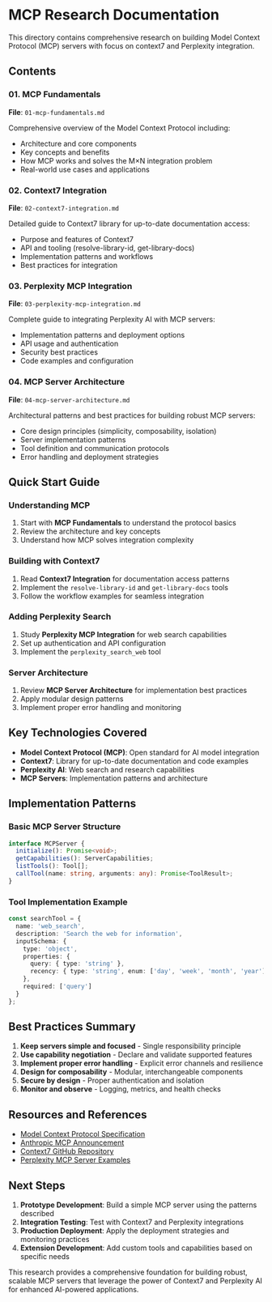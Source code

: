 # MCP Research Documentation

This directory contains comprehensive research on building Model Context Protocol (MCP) servers with focus on context7 and Perplexity integration.

## Contents

### 01. MCP Fundamentals
**File**: `01-mcp-fundamentals.md`

Comprehensive overview of the Model Context Protocol including:
- Architecture and core components
- Key concepts and benefits
- How MCP works and solves the M×N integration problem
- Real-world use cases and applications

### 02. Context7 Integration
**File**: `02-context7-integration.md`

Detailed guide to Context7 library for up-to-date documentation access:
- Purpose and features of Context7
- API and tooling (resolve-library-id, get-library-docs)
- Implementation patterns and workflows
- Best practices for integration

### 03. Perplexity MCP Integration
**File**: `03-perplexity-mcp-integration.md`

Complete guide to integrating Perplexity AI with MCP servers:
- Implementation patterns and deployment options
- API usage and authentication
- Security best practices
- Code examples and configuration

### 04. MCP Server Architecture
**File**: `04-mcp-server-architecture.md`

Architectural patterns and best practices for building robust MCP servers:
- Core design principles (simplicity, composability, isolation)
- Server implementation patterns
- Tool definition and communication protocols
- Error handling and deployment strategies

## Quick Start Guide

### Understanding MCP
1. Start with **MCP Fundamentals** to understand the protocol basics
2. Review the architecture and key concepts
3. Understand how MCP solves integration complexity

### Building with Context7
1. Read **Context7 Integration** for documentation access patterns
2. Implement the `resolve-library-id` and `get-library-docs` tools
3. Follow the workflow examples for seamless integration

### Adding Perplexity Search
1. Study **Perplexity MCP Integration** for web search capabilities
2. Set up authentication and API configuration
3. Implement the `perplexity_search_web` tool

### Server Architecture
1. Review **MCP Server Architecture** for implementation best practices
2. Apply modular design patterns
3. Implement proper error handling and monitoring

## Key Technologies Covered

- **Model Context Protocol (MCP)**: Open standard for AI model integration
- **Context7**: Library for up-to-date documentation and code examples
- **Perplexity AI**: Web search and research capabilities
- **MCP Servers**: Implementation patterns and architecture

## Implementation Patterns

### Basic MCP Server Structure
```typescript
interface MCPServer {
  initialize(): Promise<void>;
  getCapabilities(): ServerCapabilities;
  listTools(): Tool[];
  callTool(name: string, arguments: any): Promise<ToolResult>;
}
```

### Tool Implementation Example
```typescript
const searchTool = {
  name: 'web_search',
  description: 'Search the web for information',
  inputSchema: {
    type: 'object',
    properties: {
      query: { type: 'string' },
      recency: { type: 'string', enum: ['day', 'week', 'month', 'year'] }
    },
    required: ['query']
  }
};
```

## Best Practices Summary

1. **Keep servers simple and focused** - Single responsibility principle
2. **Use capability negotiation** - Declare and validate supported features
3. **Implement proper error handling** - Explicit error channels and resilience
4. **Design for composability** - Modular, interchangeable components
5. **Secure by design** - Proper authentication and isolation
6. **Monitor and observe** - Logging, metrics, and health checks

## Resources and References

- [Model Context Protocol Specification](https://modelcontextprotocol.io/)
- [Anthropic MCP Announcement](https://www.anthropic.com/news/model-context-protocol)
- [Context7 GitHub Repository](https://github.com/upstash/context7)
- [Perplexity MCP Server Examples](https://github.com/ppl-ai/modelcontextprotocol)

## Next Steps

1. **Prototype Development**: Build a simple MCP server using the patterns described
2. **Integration Testing**: Test with Context7 and Perplexity integrations
3. **Production Deployment**: Apply the deployment strategies and monitoring practices
4. **Extension Development**: Add custom tools and capabilities based on specific needs

This research provides a comprehensive foundation for building robust, scalable MCP servers that leverage the power of Context7 and Perplexity AI for enhanced AI-powered applications.